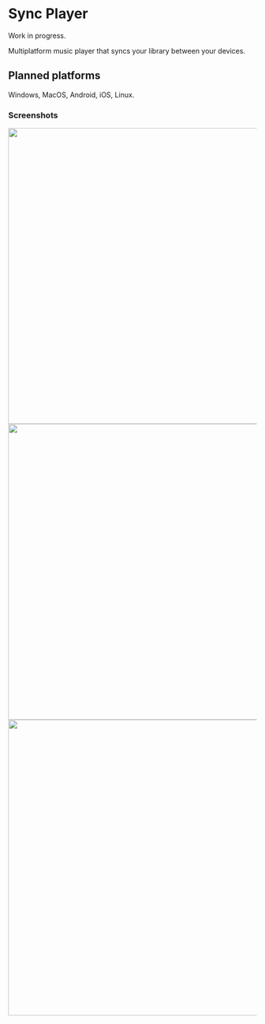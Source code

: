 # Sync Player

Work in progress.

Multiplatform music player that syncs your library between your devices.

## Planned platforms

Windows,  MacOS, Android, iOS, Linux.

### Screenshots

<img src="https://atsuro0.s-ul.eu/BdQSVvEZ" height="600" style="display: block">

<img src="https://atsuro0.s-ul.eu/AGYrIWDS" height="600" style="display: block">

<img src="https://atsuro0.s-ul.eu/JXdEOdYr" height="600" style="display: block">
